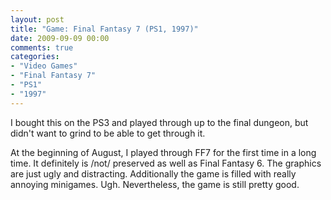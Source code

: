 ```yaml
---
layout: post
title: "Game: Final Fantasy 7 (PS1, 1997)"
date: 2009-09-09 00:00
comments: true
categories:
- "Video Games"
- "Final Fantasy 7"
- "PS1"
- "1997"
---
```


I bought this on the PS3 and played through up to the final
dungeon, but didn't want to grind to be able to get through it.

At the beginning of August, I played through FF7 for the first
time in a long time. It definitely is /not/ preserved as well as
Final Fantasy 6. The graphics are just ugly and
distracting. Additionally the game is filled with really annoying
minigames. Ugh. Nevertheless, the game is still pretty good.
